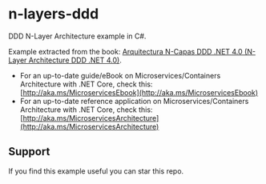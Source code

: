 # n-layers-ddd
DDD N-Layer Architecture example in C#.

Example extracted from the book: [Arquitectura N-Capas DDD .NET 4.0 (N-Layer Architecture DDD .NET 4.0)](https://devblogs.microsoft.com/cesardelatorre/nuestro-nuevo-libro-guia-de-arquitectura-n-capas-ddd-net-4-0-y-aplicacion-ejemplo-en-disponibles-para-download-en-msdn-y-codeplex/).

- For an up-to-date guide/eBook on Microservices/Containers Architecture with .NET Core, check this: [http://aka.ms/MicroservicesEbook](http://aka.ms/MicroservicesEbook)
- For an up-to-date reference application on Microservices/Containers Architecture with .NET Core, check this: [http://aka.ms/MicroservicesArchitecture](http://aka.ms/MicroservicesArchitecture)

## Support
If you find this example useful you can star this repo.
